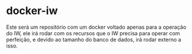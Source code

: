 # docker-iw
Este será um repositório com um docker voltado apenas para a operação do IW, ele irá rodar com os recursos que o IW precisa para operar com perfeição, e devido ao tamanho do banco de dados, irá rodar externo a isso. 
